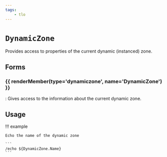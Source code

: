 ```yaml
---
tags:
    - tlo
---
```

# `DynamicZone`

Provides access to properties of the current dynamic (instanced) zone.


## Forms

### {{ renderMember(type='dynamiczone', name='DynamicZone') }}

:   Gives access to the information about the current dynamic zone.


## Usage

!!! example

    Echo the name of the dynamic zone

    ```
    /echo ${DynamicZone.Name}
    ```


[dynamiczone]: ../data-types/datatype-dynamiczone.md

